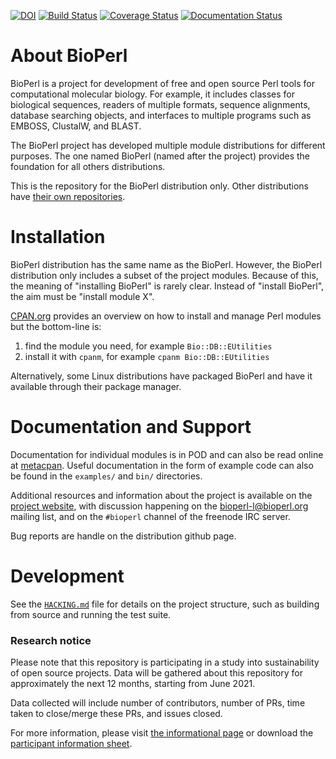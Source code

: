 [![DOI](https://zenodo.org/badge/doi/10.5281/zenodo.16344.svg)](http://dx.doi.org/10.5281/zenodo.16344)
[![Build Status](https://travis-ci.org/bioperl/bioperl-live.svg?branch=master)](https://travis-ci.org/bioperl/bioperl-live)
[![Coverage Status](https://coveralls.io/repos/bioperl/bioperl-live/badge.svg?branch=master)](https://coveralls.io/r/bioperl/bioperl-live?branch=master)
[![Documentation Status](https://readthedocs.org/projects/bioperl/badge/?version=latest)](https://readthedocs.org/projects/bioperl/?badge=latest)

# About BioPerl

BioPerl is a project for development of free and open source Perl
tools for computational molecular biology.  For example, it includes
classes for biological sequences, readers of multiple formats,
sequence alignments, database searching objects, and interfaces to
multiple programs such as EMBOSS, ClustalW, and BLAST.

The BioPerl project has developed multiple module distributions for
different purposes.  The one named BioPerl (named after the project)
provides the foundation for all others distributions.

This is the repository for the BioPerl distribution only.  Other
distributions have [their own
repositories](https://github.com/bioperl/).

# Installation

BioPerl distribution has the same name as the BioPerl.  However, the
BioPerl distribution only includes a subset of the project modules.
Because of this, the meaning of "installing BioPerl" is rarely clear.
Instead of "install BioPerl", the aim must be "install module X".

[CPAN.org](https://www.cpan.org/modules/INSTALL.html) provides an
overview on how to install and manage Perl modules but the bottom-line
is:

1. find the module you need, for example `Bio::DB::EUtilities`
2. install it with `cpanm`, for example `cpanm Bio::DB::EUtilities`

Alternatively, some Linux distributions have packaged BioPerl and have
it available through their package manager.

# Documentation and Support

Documentation for individual modules is in POD and can also be read
online at [metacpan](https://metacpan.org/pod/BioPerl).  Useful
documentation in the form of example code can also be found in the
`examples/` and `bin/` directories.

Additional resources and information about the project is available on
the [project website](https://bioperl.org), with discussion happening
on the [bioperl-l@bioperl.org](mailto:bioperl-l@bioperl.org) mailing
list, and on the `#bioperl` channel of the freenode IRC server.

Bug reports are handle on the distribution github page.

# Development

See the [`HACKING.md`](HACKING.md) file for details on the project
structure, such as building from source and running the test suite.

### Research notice

Please note that this repository is participating in a study into sustainability of open source projects. Data will be gathered about this repository for approximately the next 12 months, starting from June 2021.

Data collected will include number of contributors, number of PRs, time taken to close/merge these PRs, and issues closed.

For more information, please visit [the informational page](https://sustainable-open-science-and-software.github.io/) or download the [participant information sheet](https://sustainable-open-science-and-software.github.io/assets/PIS_sustainable_software.pdf).

